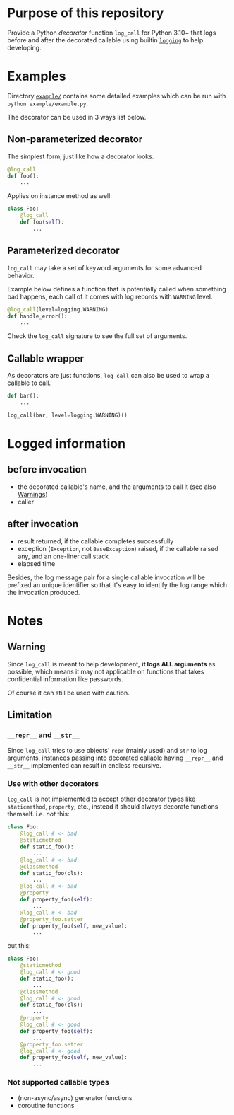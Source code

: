 # Purpose of this repository
Provide a Python *decorator* function `log_call` for Python 3.10+ that logs before and after the decorated callable
using builtin [`logging`](https://docs.python.org/3/library/logging.html) to help developing.

# Examples

Directory [`example/`](./example/) contains some detailed examples which can be run with `python example/example.py`.

The decorator can be used in 3 ways list below.

## Non-parameterized decorator
The simplest form, just like how a decorator looks.
```Python
@log_call
def foo():
    ...
```

Applies on instance method as well:
```Python
class Foo:
    @log_call
    def foo(self):
        ...
```

## Parameterized decorator
`log_call` may take a set of keyword arguments for some advanced behavior.

Example below defines a function that is potentially called when something bad happens,
each call of it comes with log records with `WARNING` level.
```Python
@log_call(level=logging.WARNING)
def handle_error():
    ...
```

Check the `log_call` signature to see the full set of arguments.

## Callable wrapper
As decorators are just functions, `log_call` can also be used to wrap a callable to call.
```Python
def bar():
    ...

log_call(bar, level=logging.WARNING)()
```

# Logged information

## before invocation
- the decorated callable's name, and the arguments to call it (see also [Warnings](#warning))
- caller

## after invocation
- result returned, if the callable completes successfully
- exception (`Exception`, not `BaseException`) raised, if the callable raised any, and an one-liner call stack
- elapsed time

Besides, the log message pair for a single callable invocation will be prefixed an unique identifier
so that it's easy to identify the log range which the invocation produced.

# Notes

## Warning
Since `log_call` is meant to help development, **it logs ALL arguments** as possible,
which means it may not applicable on functions that takes confidential information like passwords.

Of course it can still be used with caution.

## Limitation

### `__repr__` and `__str__`
Since `log_call` tries to use objects' `repr` (mainly used) and `str` to log arguments,
instances passing into decorated callable having `__repr__` and `__str__` implemented
can result in endless recursive.

### Use with other decorators
`log_call` is not implemented to accept other decorator types like `staticmethod`, `property`, etc.,
instead it should always decorate functions themself.
i.e. *not* this:
```Python
class Foo:
    @log_call # <- bad
    @staticmethod
    def static_foo():
        ...
    @log_call # <- bad
    @classmethod
    def static_foo(cls):
        ...
    @log_call # <- bad
    @property
    def property_foo(self):
        ...
    @log_call # <- bad
    @property_foo.setter
    def property_foo(self, new_value):
        ...
```

but this:
```Python
class Foo:
    @staticmethod
    @log_call # <- good
    def static_foo():
        ...
    @classmethod
    @log_call # <- good
    def static_foo(cls):
        ...
    @property
    @log_call # <- good
    def property_foo(self):
        ...
    @property_foo.setter
    @log_call # <- good
    def property_foo(self, new_value):
        ...
```

### Not supported callable types
- (non-async/async) generator functions
- coroutine functions
